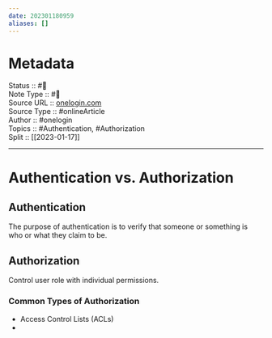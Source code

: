 ```yaml
---
date: 202301180959
aliases: []
---
```


# Metadata
Status :: #🌱 <br>
Note Type :: #📝 <br>
Source URL :: [onelogin.com](https://www.onelogin.com/learn/authentication-vs-authorization) <br>
Source Type :: #onlineArticle <br>
Author :: #onelogin <br>
Topics :: #Authentication, #Authorization <br>
Split :: [[2023-01-17]]

---
# Authentication vs. Authorization
## Authentication
The purpose of authentication is to verify that someone or something is who or what they claim to be.

## Authorization
Control user role with individual permissions.

### Common Types of Authorization
- Access Control Lists (ACLs)
-
